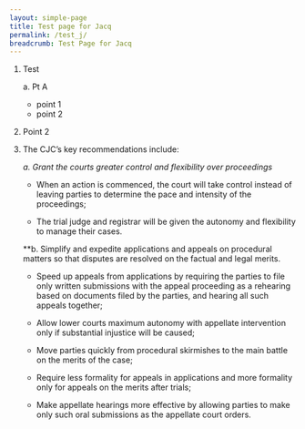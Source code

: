 ```yaml
---
layout: simple-page
title: Test page for Jacq
permalink: /test_j/
breadcrumb: Test Page for Jacq
---
```

1. Test

    a. Pt A
	* point 1
	*  point 2
2. Point 2



3.    The CJC’s key recommendations include:

         *a.    Grant the courts greater control and flexibility over proceedings* 

		- When an action is commenced, the court will take control instead of leaving parties to determine the pace and intensity of the proceedings;

		- The trial judge and registrar will be given the autonomy and flexibility to manage their cases.

 
        **b.    Simplify and expedite applications and appeals on procedural matters so that disputes are resolved on the factual and legal merits.    

		- Speed up appeals from applications by requiring the parties to file only written submissions with the appeal proceeding as a rehearing based on documents filed by the parties, and hearing all such appeals together;

		- Allow lower courts maximum autonomy with appellate intervention only if substantial injustice will be caused;

		- Move parties quickly from procedural skirmishes to the main battle on the merits of the case;

		- Require less formality for appeals in applications and more formality only for appeals on the merits after trials;

		- Make appellate hearings more effective by allowing parties to make only such oral submissions as the appellate court orders.
